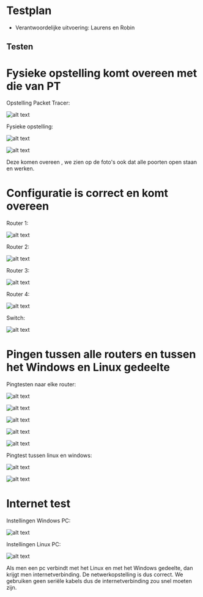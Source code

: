 # Testplan

* Verantwoordelijke uitvoering: Laurens en Robin 

## Testen

# Fysieke opstelling komt overeen met die van PT

Opstelling Packet Tracer:

![alt text](images%20testrapport/opstellingFa.PNG)

Fysieke opstelling:

![alt text](images%20testrapport/opstelling1.jpg)

![alt text](images%20testrapport/opstelling2.jpg)

Deze komen overeen , we zien op de foto's ook dat alle poorten open staan en werken.

# Configuratie is correct en komt overeen

Router 1:

![alt text](images%20testrapport/router1config.png)

Router 2:

![alt text](images%20testrapport/router2config.png)

Router 3:

![alt text](images%20testrapport/router3config.png)

Router 4:

![alt text](images%20testrapport/router4config.png)

Switch:

![alt text](images%20testrapport/switch1config.png)

# Pingen tussen alle routers en tussen het Windows en Linux gedeelte

Pingtesten naar elke router:

![alt text](images%20testrapport/pingdefault.PNG)

![alt text](images%20testrapport/pingrouter1.PNG)

![alt text](images%20testrapport/pingrouter2.PNG)

![alt text](images%20testrapport/pingrouter3.PNG)

![alt text](images%20testrapport/pingrouter4.PNG) 

Pingtest tussen linux en windows:

![alt text](images%20testrapport/pinglinuxwindowws.PNG)

![alt text](images%20testrapport/pingwindowslinux.PNG)


# Internet test

Instellingen Windows PC:

![alt text](images%20testrapport/windowsPC.PNG)

Instellingen Linux PC:

![alt text](images%20testrapport/linuxPC.PNG)

Als men een pc verbindt met het Linux en met het Windows gedeelte, dan krijgt men internetverbinding. De netwerkopstelling is dus correct.
We gebruiken geen seriële kabels dus de internetverbinding zou snel moeten zijn.






